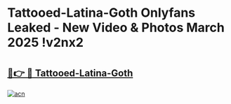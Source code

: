 # Tattooed-Latina-Goth Onlyfans Leaked - New Video & Photos March 2025 !v2nx2

# <h2><a href="https://gg0tzd.iuczelnia.edu.pl?title=Tattooed-Latina-Goth&ref=v2nx2">🔗👉 🔴 Tattooed-Latina-Goth</a></h2>

[![acn](https://github.com/user-attachments/assets/0f9c940e-d8b0-45ae-aac7-cd30a18b3e1c)](https://gg0tzd.iuczelnia.edu.pl?title=Tattooed-Latina-Goth&ref=v2nx2)

